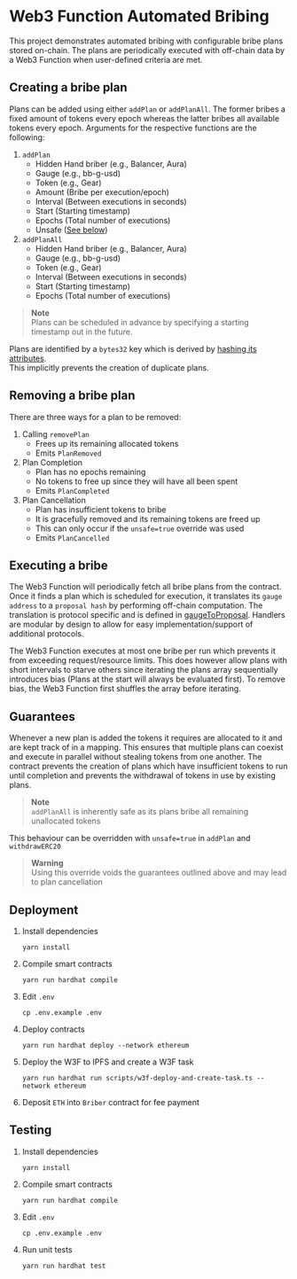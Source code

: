 # Web3 Function Automated Bribing
This project demonstrates automated bribing with configurable bribe plans stored on-chain.
The plans are periodically executed with off-chain data by a Web3 Function when user-defined criteria are met.

## Creating a bribe plan
Plans can be added using either ``addPlan`` or ``addPlanAll``.
The former bribes a fixed amount of tokens every epoch whereas the latter bribes all available tokens every epoch.
Arguments for the respective functions are the following:

1. ``addPlan``
   - Hidden Hand briber (e.g., Balancer, Aura)
   - Gauge (e.g., bb-g-usd)
   - Token (e.g., Gear)
   - Amount (Bribe per execution/epoch)
   - Interval (Between executions in seconds)
   - Start (Starting timestamp)
   - Epochs (Total number of executions)
   - Unsafe ([See below](#guarantees))
2. ``addPlanAll``
   - Hidden Hand briber (e.g., Balancer, Aura)
   - Gauge (e.g., bb-g-usd)
   - Token (e.g., Gear)
   - Interval (Between executions in seconds)
   - Start (Starting timestamp)
   - Epochs (Total number of executions)
  
> **Note**  
> Plans can be scheduled in advance by specifying a starting timestamp out in the future.
  
Plans are identified by a ``bytes32`` key which is derived by [hashing its attributes](https://github.com/gelatodigital/w3f-automated-bribing/blob/main/contracts/Briber/Briber.sol#L247-L251).  
This implicitly prevents the creation of duplicate plans.

## Removing a bribe plan
There are three ways for a plan to be removed:
1. Calling ``removePlan``
   - Frees up its remaining allocated tokens
   - Emits ``PlanRemoved``
2. Plan Completion
   - Plan has no epochs remaining
   - No tokens to free up since they will have all been spent
   - Emits ``PlanCompleted``
3. Plan Cancellation
   - Plan has insufficient tokens to bribe
   - It is gracefully removed and its remaining tokens are freed up
   - This can only occur if the ``unsafe=true`` override was used
   - Emits ``PlanCancelled``
  
## Executing a bribe
The Web3 Function will periodically fetch all bribe plans from the contract.
Once it finds a plan which is scheduled for execution, it translates its ``gauge address`` to a ``proposal hash`` by performing off-chain computation.
The translation is protocol specific and is defined in [gaugeToProposal](https://github.com/gelatodigital/w3f-automated-bribing/blob/main/web3-functions/bribe/gaugeToProposal.ts).
Handlers are modular by design to allow for easy implementation/support of additional protocols.

The Web3 Function executes at most one bribe per run which prevents it from exceeding request/resource limits.
This does however allow plans with short intervals to starve others since iterating the plans array sequentially introduces bias (Plans at the start will always be evaluated first).
To remove bias, the Web3 Function first shuffles the array before iterating.

## Guarantees
Whenever a new plan is added the tokens it requires are allocated to it and are kept track of in a mapping.
This ensures that multiple plans can coexist and execute in parallel without stealing tokens from one another.
The contract prevents the creation of plans which have insufficient tokens to run until completion and prevents the withdrawal of tokens in use by existing plans.

> **Note**  
> ``addPlanAll`` is inherently safe as its plans bribe all remaining unallocated tokens

This behaviour can be overridden with ``unsafe=true`` in ``addPlan`` and ``withdrawERC20``

> **Warning**  
> Using this override voids the guarantees outlined above and may lead to plan cancellation

## Deployment
1. Install dependencies
   ```
   yarn install
   ```
2. Compile smart contracts
   ```
   yarn run hardhat compile
   ```
3. Edit ``.env``
   ```
   cp .env.example .env
   ```
4. Deploy contracts
   ```
   yarn run hardhat deploy --network ethereum
   ```
5. Deploy the W3F to IPFS and create a W3F task
   ```
   yarn run hardhat run scripts/w3f-deploy-and-create-task.ts --network ethereum
   ```
6. Deposit ``ETH`` into ``Briber`` contract for fee payment

## Testing
1. Install dependencies
   ```
   yarn install
   ```
2. Compile smart contracts
   ```
   yarn run hardhat compile
   ```
3. Edit ``.env``
   ```
   cp .env.example .env
   ```
4. Run unit tests
   ```
   yarn run hardhat test
   ```
